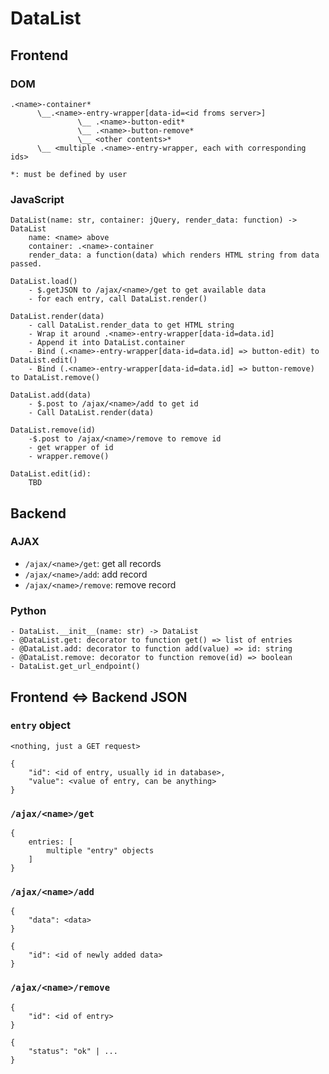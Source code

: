 # DataList

## Frontend
### DOM

```
.<name>-container*
      \__.<name>-entry-wrapper[data-id=<id froms server>]
               \__ .<name>-button-edit*
               \__ .<name>-button-remove*
               \__ <other contents>*
      \__ <multiple .<name>-entry-wrapper, each with corresponding ids>

*: must be defined by user
```
### JavaScript
	DataList(name: str, container: jQuery, render_data: function) -> DataList
    	name: <name> above
        container: .<name>-container
        render_data: a function(data) which renders HTML string from data passed.

	DataList.load()
    	- $.getJSON to /ajax/<name>/get to get available data
    	- for each entry, call DataList.render()

    DataList.render(data)
    	- call DataList.render_data to get HTML string
    	- Wrap it around .<name>-entry-wrapper[data-id=data.id]
    	- Append it into DataList.container
    	- Bind (.<name>-entry-wrapper[data-id=data.id] => button-edit) to DataList.edit()
    	- Bind (.<name>-entry-wrapper[data-id=data.id] => button-remove) to DataList.remove()

    DataList.add(data)
    	- $.post to /ajax/<name>/add to get id
    	- Call DataList.render(data)

    DataList.remove(id)
    	-$.post to /ajax/<name>/remove to remove id
        - get wrapper of id
        - wrapper.remove()

	DataList.edit(id):
    	TBD

## Backend

### AJAX
* ```/ajax/<name>/get```: get all records
* ```/ajax/<name>/add```: add record
* ```/ajax/<name>/remove```: remove record

### Python
	- DataList.__init__(name: str) -> DataList
	- @DataList.get: decorator to function get() => list of entries
	- @DataList.add: decorator to function add(value) => id: string
	- @DataList.remove: decorator to function remove(id) => boolean
	- DataList.get_url_endpoint()


## Frontend <=> Backend JSON
### ``entry`` object
```
<nothing, just a GET request>
```
```
{
	"id": <id of entry, usually id in database>,
    "value": <value of entry, can be anything>
}
```
### ``/ajax/<name>/get``
```
{
	entries: [
    	multiple "entry" objects
    ]
}
```
### ``/ajax/<name>/add``
```
{
	"data": <data>
}
```
```
{
	"id": <id of newly added data>
}
```
### ``/ajax/<name>/remove``
```
{
	"id": <id of entry>
}
```
```
{
	"status": "ok" | ...
}
```